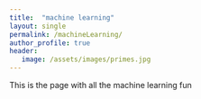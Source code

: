 ```yaml
---
title:  "machine learning"
layout: single
permalink: /machineLearning/
author_profile: true
header:
   image: /assets/images/primes.jpg
---
```


This is the page with all the machine learning fun
